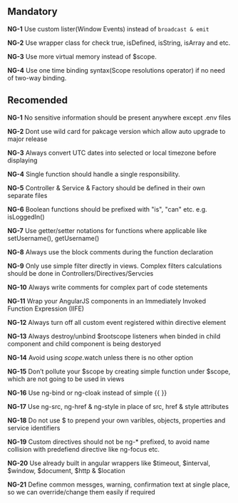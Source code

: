 ## Mandatory 

**NG-1** Use custom lister(Window Events) instead of `broadcast & emit`

**NG-2** Use wrapper class for check true, isDefined, isString, isArray and etc.

**NG-3** Use more virtual memory instead of $scope.

**NG-4** Use one time binding syntax(Scope resolutions operator) if no need of two-way binding.

## Recomended
**NG-1** No sensitive information should be present anywhere except .env files

**NG-2** Dont use wild card for pakcage version which allow auto upgrade to major release

**NG-3** Always convert UTC dates into selected or local timezone before displaying

**NG-4** Single function should handle a single responsibility.

**NG-5** Controller & Service & Factory should be defined in their own separate files

**NG-6** Boolean functions should be prefixed with "is", "can" etc. e.g. isLoggedIn()

**NG-7** Use getter/setter notations for functions where applicable like setUsername(), getUsername()

**NG-8** Always use the block comments during the function declaration

**NG-9** Only use simple filter directly in views. Complex filters calculations should be done in Controllers/Directives/Servcies

**NG-10** Always write comments for complex part of code stetements

**NG-11** Wrap your AngularJS components in an Immediately Invoked Function Expression (IIFE)

**NG-12** Always turn off all custom event registered within directive element

**NG-13** Always destroy/unbind $rootscope listeners when binded in child component and child component is being destoryed

**NG-14** Avoid using $scope.$watch unless there is no other option

**NG-15** Don’t pollute your $scope by creating simple function under $scope, which are not going to be used in views

**NG-16** Use ng-bind or ng-cloak instead of simple {{ }}

**NG-17** Use ng-src, ng-href & ng-style in place of src, href & style attributes

**NG-18** Do not use $ to prepend your own varibles, objects, properties and service identifiers

**NG-19** Custom directives should not be ng-* prefixed, to avoid name collision with predefiend directive like ng-focus etc.

**NG-20** Use already built in angular wrappers like $timeout, $interval, $window, $document, $http & $location

**NG-21** Define common messges, warning, confirmation text at single place, so we can override/change them easily if required

